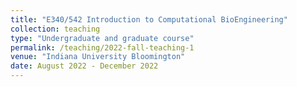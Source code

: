 ```yaml
---
title: "E340/542 Introduction to Computational BioEngineering"
collection: teaching
type: "Undergraduate and graduate course"
permalink: /teaching/2022-fall-teaching-1
venue: "Indiana University Bloomington"
date: August 2022 - December 2022 
---
```

